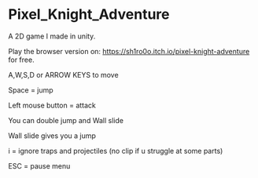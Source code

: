 # Pixel_Knight_Adventure
A 2D game I made in unity.

Play the browser version on: https://sh1ro0o.itch.io/pixel-knight-adventure for free.

A,W,S,D or ARROW KEYS to move

Space = jump

Left mouse button = attack

You can double jump and Wall slide

Wall slide gives you a jump

i = ignore traps and projectiles (no clip if u struggle at some parts)

ESC = pause menu
